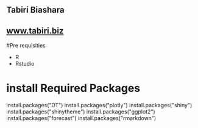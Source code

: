 ## Tabiri Biashara
## www.tabiri.biz

#Pre requisities
- R
- Rstudio

# install Required Packages
install.packages("DT")
install.packages("plotly")
install.packages("shiny")
install.packages("shinytheme")
install.packages("ggplot2")
install.packages("forecast")
install.packages("rmarkdown")

